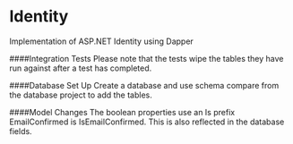 Identity
========

Implementation of ASP.NET Identity using Dapper

####Integration Tests
Please note that the tests wipe the tables they have run against after a test has completed.

####Database Set Up
Create a database and use schema compare from the database project to add the tables.

####Model Changes
The boolean properties use an Is prefix
EmailConfirmed is IsEmailConfirmed. This is also reflected in the database fields.
